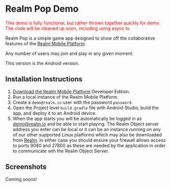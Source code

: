 # Realm Pop Demo

<span style="color:red">This demo is fully functional, but rather thrown together quickly for demo.  The code will be cleaned up soon, including using async tx.</span>

Realm Pop is a simple game app designed to show off the collaborative features of the [Realm Mobile Platform](https://realm.io/news/introducing-realm-mobile-platform/).

Any number of users may join and play in any given moment.

This version is the Android version.

## Installation Instructions

1. [Download the Realm Mobile Platform](https://realm.io/docs/realm-mobile-platform/get-started/) Developer Edition.
2. Run a local instance of the Realm Mobile Platform.
3. Create a `demo@realm.io` user with the password `password`.
4. Open the Project level `build.gradle` file with Android Studio, build the app, and deploy it to an Android device.
5. When the app starts you will be automatically be logged in as demo@realm.io and be able to start playing. The Realm Object server address you enter can be local or it can be an instance running on any of our other supported Linux platforms which may also be downloaded from [Realm](https://realm.io). In either case you should ensure your firewall allows access to ports 9080 and 27800 as these are needed by the application in order to communicate wth the Realm Object Server.


## Screenshots

Coming soons!
